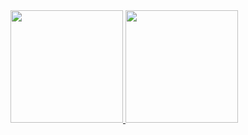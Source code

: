 <div>
  <a href="https://github.com/CCParraca">
  <img height="180em" src="https://github-readme-stats.vercel.app/api?username=CCParraca&show_icons=true&theme=github_dark&include_all_commits=true&count_private=true"/>
  <img height="180em" src="https://github-readme-stats.vercel.app/api/top-langs/?username=CCParraca&layout=compact&langs_count=7&theme=github_dark"/>
</div>


